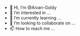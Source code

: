 - 👋 Hi, I’m @Aivan-Goldy
- 👀 I’m interested in ...
- 🌱 I’m currently learning ...
- 💞️ I’m looking to collaborate on ...
- 📫 How to reach me ...

<!---
Aivan-Goldy/Aivan-Goldy is a ✨ special ✨ repository because its `README.md` (this file) appears on your GitHub profile.
You can click the Preview link to take a look at your changes.
--->
